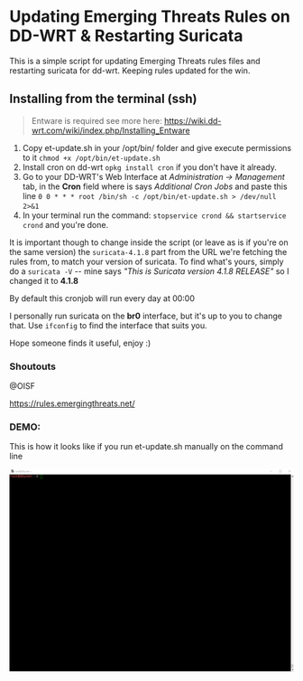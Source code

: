 # Updating Emerging Threats Rules on DD-WRT & Restarting Suricata
This is a simple script for updating Emerging Threats rules files and restarting suricata for dd-wrt. Keeping rules updated for the win.

## Installing from the terminal (ssh)
> Entware is required see more here: https://wiki.dd-wrt.com/wiki/index.php/Installing_Entware

1) Copy et-update.sh in your /opt/bin/ folder and give execute permissions to it `chmod +x /opt/bin/et-update.sh`
2) Install cron on dd-wrt `opkg install cron` if you don't have it already.
3) Go to your DD-WRT's Web Interface at *Administration -> Management* tab, in the **Cron** field where is says *Additional Cron Jobs* and paste this line `0 0 * * * root /bin/sh -c /opt/bin/et-update.sh > /dev/null 2>&1`
4) In your terminal run the command: `stopservice crond && startservice crond` and you're done.

It is important though to change inside the script (or leave as is if you're on the same version) the `suricata-4.1.8` part from the URL we're fetching the rules from, to match your version of suricata. To find what's yours, simply do a `suricata -V` -- mine says *"This is Suricata version 4.1.8 RELEASE"* so I changed it to **4.1.8**

By default this cronjob will run every day at 00:00

I personally run suricata on the **br0** interface, but it's up to you to change that. Use `ifconfig` to find the interface that suits you.

Hope someone finds it useful, enjoy :)

### Shoutouts

@OISF

https://rules.emergingthreats.net/

### DEMO:
This is how it looks like if you run et-update.sh manually on the command line

![Demo Updating Emerging Threats rules on DD-WRT and restarting suricata on SSH manually](https://github.com/spithash/trunk/blob/master/emerging-threats-rules-update-suricata-dd-wrt.gif?raw=true)
